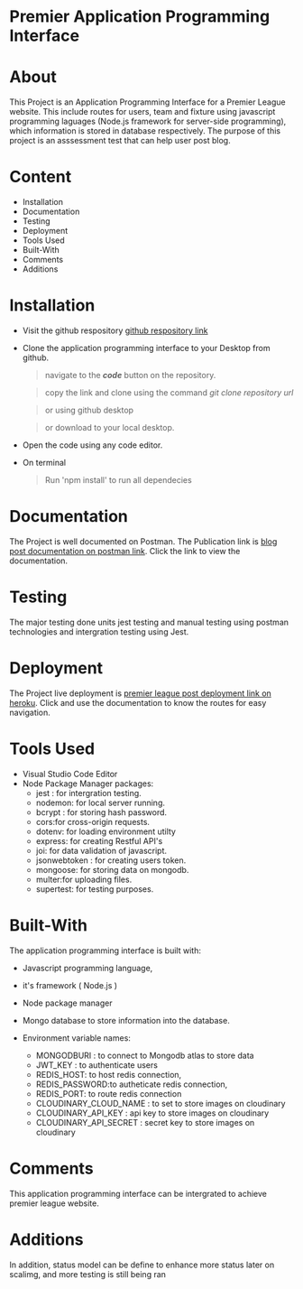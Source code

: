 # Premier Application Programming Interface

# About

This Project is an Application Programming Interface for a Premier League website. This include routes for users, team and fixture using javascript programming laguages (Node.js framework for server-side programming), which information is stored in database respectively. The purpose of this project is an asssessment test that can help user post blog.

# Content

- Installation
- Documentation
- Testing
- Deployment
- Tools Used
- Built-With
- Comments
- Additions

# Installation

- Visit the github respository [github respository link](https://github.com/Beloved1310/Premier-League)
- Clone the application programming interface to your Desktop from github.

  > navigate to the **_code_** button on the repository.

  > copy the link and clone using the command _git clone repository url_

  > or using github desktop

  > or download to your local desktop.

- Open the code using any code editor.

- On terminal

  > Run 'npm install' to run all dependecies

# Documentation

The Project is well documented on Postman. The Publication link is [blog post documentation on postman link](https://documenter.getpostman.com/view/15034996/2s9YXb8Qw8). Click the link to view the documentation.

# Testing

The major testing done units jest testing  and manual testing using postman technologies and intergration testing using Jest.

# Deployment

The Project live deployment is [premier league post deployment link on heroku](https://premier-league-84470906a3ac.herokuapp.com). Click and use the documentation to know the routes for easy navigation.

# Tools Used

- Visual Studio Code Editor
- Node Package Manager packages:
  - jest : for intergration testing.
  - nodemon: for local server running.
  - bcrypt : for storing hash password.
  - cors:for cross-origin requests.
  - dotenv: for loading environment utilty
  - express: for creating Restful API's
  - joi: for data validation of javascript.
  - jsonwebtoken : for creating users token.
  - mongoose: for storing data on mongodb.
  - multer:for uploading files.
  - supertest: for testing purposes.

# Built-With

The application programming interface is built with:

- Javascript programming language,
- it's framework ( Node.js )
- Node package manager
- Mongo database to store information into the database.

- Environment variable names:

  - MONGODBURI : to connect to Mongodb atlas to store data
  - JWT_KEY : to authenticate users
  - REDIS_HOST: to host redis connection,
  - REDIS_PASSWORD:to autheticate redis connection,
  - REDIS_PORT: to route redis connection 
  - CLOUDINARY_CLOUD_NAME : to set to store images on cloudinary
  - CLOUDINARY_API_KEY : api key to store images on cloudinary
  - CLOUDINARY_API_SECRET : secret key to store images on cloudinary

# Comments

This application programming interface can be intergrated to achieve premier league website.

# Additions

In addition, status model can be define to enhance more status later on scalimg, and more testing is still being ran

